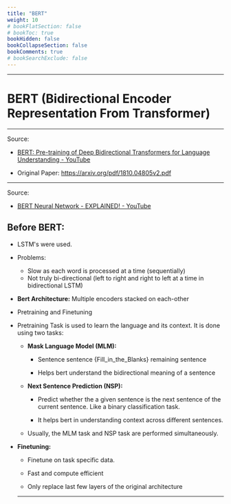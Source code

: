 ```yaml
---
title: "BERT"
weight: 10
# bookFlatSection: false
# bookToc: true
bookHidden: false
bookCollapseSection: false
bookComments: true
# bookSearchExclude: false
---
```


---

# BERT (Bidirectional Encoder Representation From Transformer)

---

Source: 

- [BERT: Pre-training of Deep Bidirectional Transformers for Language Understanding - YouTube](https://www.youtube.com/watch?v=-9evrZnBorM&t=1403s) 

- Original Paper: https://arxiv.org/pdf/1810.04805v2.pdf 

---

Source:

- [BERT Neural Network - EXPLAINED! - YouTube](https://www.youtube.com/watch?v=xI0HHN5XKDo&t=70s)

## Before BERT:

- LSTM's were used.

- Problems:
  
  - Slow as each word is processed at a time (sequentially)
  - Not truly bi-directional (left to right and right to left at a time in bidirectional LSTM)

- **Bert Architecture:** Multiple encoders stacked on each-other 

- Pretraining and Finetuning

- Pretraining Task is used to learn the language and its context. It is done using two tasks: 
  
  - **Mask Language Model (MLM):** 
    
    - Sentence sentence {Fill_in_the_Blanks} remaining sentence
    
    - Helps bert understand the bidirectional meaning of a sentence
  
  - **Next Sentence Prediction (NSP):** 
    
    - Predict whether the a given sentence is the next sentence of the current sentence. Like a binary classification task. 
    
    - It helps bert in understanding context across different sentences.
  
  - Usually, the MLM task and NSP task are performed simultaneously. 

- **Finetuning:**
  
  - Finetune on task specific data. 
  
  - Fast and compute efficient
  
  - Only replace last few layers of the original architecture
  
  --- 
